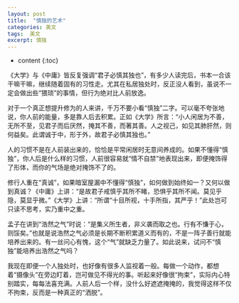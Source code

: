 ```yaml
---
layout: post
title:  "慎独的艺术"
categories: 美文
tags:  美文
excerpt: 慎独
---
```


* content
{:toc}

《大学》与《中庸》皆反复强调“君子必慎其独也”，有多少人读完后，书本一合该干嘛干嘛，继续随着固有的习性走。尤其在私居独处时，反正没人看到，虽说不一定会做出些“猥琐”的事情，但行为绝对比人前放逸。

对于一个真正想提升修为的人来讲，千万不要小看“慎独”二字。可以毫不夸张地说，你人前的能量，多是靠人后去积累。正如《大学》所言：“小人闲居为不善，无所不至，见君子而后厌然，掩其不善，而著其善。人之视己，如见其肺肝然，则何益矣。此谓诚于中，形于外，故君子必慎其独也。”

人的习惯不是在人前装出来的，恰恰是平常闲居时无意间养成的。如果不懂得“慎独”，你人后是什么样的习惯，人前很容易就“情不自禁”地表现出来，即便掩饰得了形体，而你的气场是绝对掩饰不了的。

修行人重在“真诚”，如果暗室屋漏中不懂得“慎独”，如何做到始终如一？又何以做到真诚？《中庸》上讲：“是故君子戒慎乎其所不睹，恐惧乎其所不闻。莫见乎隐，莫显乎微。”《大学》上讲：“所谓“十目所视，十手所指，其严乎！”此处岂可只读不思考，实乃重中之重。

孟子在讲到“浩然之气”时说：“是集义所生者，非义袭而取之也。行有不慊于心，则馁矣。”也就是说浩然之气必须是长期不断积累道义而有的，不是一阵子善行就能培养出来的。有一丝问心有愧，这个“气”就缺乏力量了。如此说来，试问不“慎独”能培养出浩然之气吗？

我现在即便一个人独处时，也好像有很多人监视着一般。每做一个动作，都想着“摄像头”在旁边盯着，岂可做见不得光的事。听起来好像很“拘束”，实际内心特别踏实，每每法喜充满。人前人后一个样，没什么好遮遮掩掩的，我觉得这样不仅不拘束，反而是一种真正的“洒脱”。


